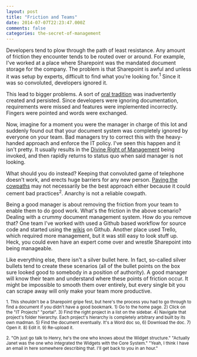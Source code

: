 ```yaml
---
layout: post
title: "Friction and Teams"
date: 2014-07-07T22:23:47.000Z
comments: false
categories: the-secret-of-management
---
```

Developers tend to plow through the path of least resistance. Any amount of friction they encounter tends to be routed over or around. For example, I've worked at a place where Sharepoint was the mandated document storage for the company. The problem is that Sharepoint is awful and unless it was setup by experts, difficult to find what you're looking for.<sup>1</sup> Since it was so convoluted, developers ignored it.

This lead to bigger problems. A sort of [oral tradition](http://en.wikipedia.org/wiki/Oral_tradition) was inadvertently created and persisted. Since developers were ignoring documentation, requirements were missed and features were implemented incorrectly. Fingers were pointed and words were exchanged.

Now, imagine for a moment you were the manager in charge of this lot and suddenly found out that your document system was completely ignored by everyone on your team. Bad managers try to correct this with the heavy-handed approach and enforce the IT policy. I've seen this happen and it isn't pretty. It usually results in the [Divine Right of Management](http://www.britannica.com/EBchecked/topic/166626/divine-right-of-kings) being invoked, and then rapidly returns to status quo when said manager is not looking.

What should you do instead? Keeping that convoluted game of telephone doesn't work, and erects huge barriers for any new person. [Paving the cowpaths](http://designingsocialinterfaces.com/patterns/Pave_the_Cowpaths) may not necessarily be the best approach either because it could cement bad practices<sup>2</sup>. Anarchy is not a reliable cowpath.

Being a good manager is about removing the friction from your team to enable them to do good work. What's the friction in the above scenario? Dealing with a crummy document management system. How do you remove that? One team I've worked with used a Github based workflow for source code and started using the [wikis](https://help.github.com/articles/about-github-wikis) on Github. Another place used Trello, which required more management, but it was still easy to look stuff up. Heck, you could even have an expert come over and wrestle Sharepoint into being manageable.

Like everything else, there isn't a silver bullet here. In fact, so-called silver bullets tend to create these scenarios (all of the bullet points on the box sure looked good to somebody in a position of authority). A good manager will know their team and understand where these points of friction occur. It might be impossible to smooth them over entirely, but every single bit you can scrape away will only make your team more productive.


<div class="footnotes">
<p><small>
1. This shouldn't be a Sharepoint gripe fest, but here's the process you had to go through to find a document if you didn't have a good bookmark. 1) Go to the home page. 2) Click on the "IT Projects" "portal". 3) Find the right project in a list on the sidebar. 4) Navigate that project's folder hierarchy. Each project's hierarchy is completely arbitrary and built by its own madman. 5) Find the document eventually. It's a Word doc so, 6) Download the doc. 7) Open it. 8) Edit it. 9) Re-upload it.
</small></p>

<p><small>
2. "Oh just go talk to Henry, he's the one who knows about the Widget structure." "Actually Janet was the one who integrated the Widgets with the Core System." "Yeah, I think I have an email in here somewhere describing that. I'll get back to you in an hour."
</small></p>
</div>
